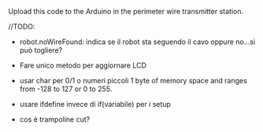 Upload this code to the Arduino in the perimeter wire transmitter station. 


//TODO:
- robot.noWireFound: indica se il robot sta seguendo il cavo oppure no...si può togliere?

- Fare unico metodo per aggiornare LCD

- usar char per 0/1 o numeri piccoli 1 byte of memory space and ranges from -128 to 127 or 0 to 255. 

- usare ifdefine invece di if(variabile) per i setup

- cos è trampoline cut?
